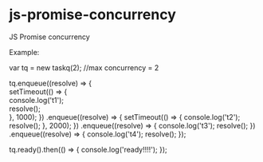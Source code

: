 # js-promise-concurrency
JS Promise concurrency

Example:

  var tq = new taskq(2);        //max concurrency = 2 
  

  tq.enqueue((resolve) => {  
    setTimeout(() => {  
      console.log('t1');  
      resolve();  
    }, 1000);
  })
  .enqueue((resolve) => {
    setTimeout(() => {
      console.log('t2');
      resolve();
    }, 2000);
  })
  .enqueue((resolve) => {
    console.log('t3');
    resolve();
  })
  .enqueue((resolve) => {
    console.log('t4');
    resolve();
  });

  tq.ready().then(() => {
    console.log('ready!!!!');
  });
